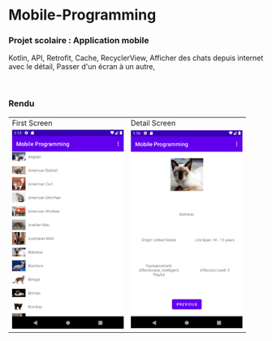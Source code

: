 # Mobile-Programming

### Projet scolaire : Application mobile
 Kotlin, API, Retrofit, Cache, RecyclerView, Afficher des chats depuis internet avec le détail, Passer d'un écran à un autre, 

<br>
<h3>Rendu</h3>
<table>
  <tr>
    <td>First Screen</td>
    <td>Detail Screen</td>
  </tr>
  <tr>
    <td><img src="screenshots/first_screen.png?raw=true" width="220px" alt="first screen"></td>
    <td><img src="screenshots/detail_screen.png?raw=true" width="220px" alt="detail screen"></td>
  </tr>
</table>
